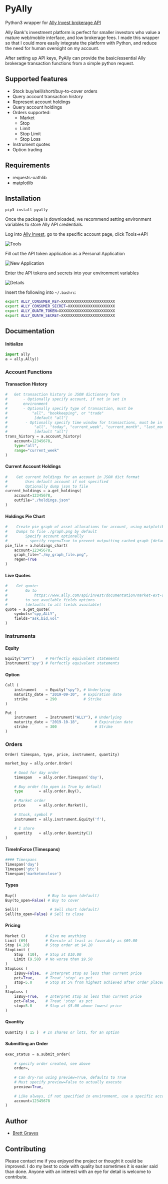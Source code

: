 # PyAlly
Python3 wrapper for [Ally Invest brokerage API](https://www.ally.com/api/invest/documentation/getting-started/ "Ally Invest API")

Ally Bank's investment platform is perfect for smaller investors who value a mature web/mobile interface, and low brokerage fees. I made this wrapper so that I could more easily integrate the platform with Python, and reduce the need for human oversight on my account.

After setting up API keys, PyAlly can provide the basic/essential Ally brokerage transaction functions from a simple python request.

## Supported features
* Stock buy/sell/short/buy-to-cover orders
* Query account transaction history
* Represent account holdings
* Query account holdings
* Orders supported:
    * Market
    * Stop
    * Limit
    * Stop Limit
    * Stop Loss
* Instrument quotes
* Option trading

## Requirements
* requests-oathlib
* matplotlib

## Installation
`pip3 install pyally`

Once the package is downloaded, we recommend setting environment variables to store Ally API credentials.

Log into [Ally Invest](https://secure.ally.com), go to the specific account page, click Tools->API


![Tools](https://github.com/alienbrett/PyAlly/blob/master/resources/tools.PNG?raw=true)


Fill out the API token application as a Personal Application


![New Application](https://github.com/alienbrett/PyAlly/blob/master/resources/new_application.PNG?raw=true)


Enter the API tokens and secrets into your environment variables 


![Details](https://github.com/alienbrett/PyAlly/blob/master/resources/details.PNG?raw=true)


Insert the following into `~/.bashrc`:

```bash
export ALLY_CONSUMER_KEY=XXXXXXXXXXXXXXXXXXXXXXXX
export ALLY_CONSUMER_SECRET=XXXXXXXXXXXXXXXXXXXXX
export ALLY_OUATH_TOKEN=XXXXXXXXXXXXXXXXXXXXXXXXX
export ALLY_OUATH_SECRET=XXXXXXXXXXXXXXXXXXXXXXXX
```


## Documentation

#### Initialize
```python
import ally
a = ally.Ally()
```


### Account Functions
#### Transaction History
```python
#	Get transaction history in JSON dictionary form
#		- Optionally specify account, if not in set in
#		environment
#		- Optionally specify type of transaction, must be 
#			"all", "bookkeeping", or "trade"
#            [default "all"]
#        - Optionally specify time window for transactions, must be in 
#            "all", "today", "current_week", "current_month", "last_month"
#            [default "all"]
trans_history = a.account_history(
	account=12345678,
	type="all",
    range="current_week"
)
```

#### Current Account Holdings
```python
#    Get current holdings for an account in JSON dict format
#        Uses default account if not specified
#        Optionally dump json to file
current_holdings = a.get_holdings(
    account=12345678,
    outfile="./holdings.json"
)
```

#### Holdings Pie Chart
```python
#    Create pie graph of asset allocations for account, using matplotib
#    Dumps to file ./graph.png by default
#        Specify account optionally
#        - specify regen=True to prevent outputting cached graph [default False]
pie_file = a.holdings_chart(
    account=12345678,
    graph_file="./my_graph_file.png",
    regen=True
)
```


#### Live Quotes
```python
#    Get quote:
#        Go to
#            https://www.ally.com/api/invest/documentation/market-ext-quotes-get-post/
#        to see available fields options
#        [defaults to all fields available]
quote = a.get_quote(
    symbols="spy,ALLY",
    fields="ask,bid,vol"
)
```



### Instruments

#### Equity
```python
Equity("SPY")     # Perfectly equivalent statements
Instrument('spy') # Perfectly equivalent statements
```
#### Option
```python
Call (
    instrument    = Equity("spy"), # Underlying
    maturity_date = "2019-09-30",  # Expiration date
    strike        = 290            # Strike
)

Put (
    instrument    = Instrument("ALLY"), # Underlying
    maturity_date = "2019-10-18",       # Expiration date
    strike        = 300                 # Strike
)
```

### Orders
`Order( timespan, type, price, instrument, quantity)`
```python
market_buy = ally.order.Order(
    
    # Good for day order
    timespan   = ally.order.Timespan('day'),
    
    # Buy order (to_open is True by defaul)
    type       = ally.order.Buy(),
    
    # Market order
    price      = ally.order.Market(),
    
    # Stock, symbol F
    instrument = ally.instrument.Equity('f'),
    
    # 1 share
    quantity   = ally.order.Quantity(1)
)
```

#### TimeInForce (Timespans)
```python
#### Timespans
Timespan('day')
Timespan('gtc')
Timespan('marketonclose')
```



#### Types
```python
Buy()              # Buy to open (default)
Buy(to_open=False) # Buy to cover

Sell()              # Sell short (default)
Sell(to_open=False) # Sell to close
```



#### Pricing
```python
Market ()         # Give me anything
Limit (69)        # Execute at least as favorably as $69.00
Stop (4.20)       # Stop order at $4.20
StopLimit (
    Stop  (10),   # Stop at $10.00
    Limit (9.50)  # No worse than $9.50
)
StopLoss (
    isBuy=False,  # Interpret stop as less than current price
    pct=True,     # Treat 'stop' as pct
    stop=5.0      # Stop at 5% from highest achieved after order placed
)
StopLoss (
    isBuy=True,   # Interpret stop as less than current price
    pct=False,    # Treat 'stop' as pct
    stop=5.0      # Stop at $5.00 above lowest price
)
```


#### Quantity
```python
Quantity ( 15 )  # In shares or lots, for an option
```

#### Submitting an Order
```python
exec_status = a.submit_order(
    
    # specify order created, see above
    order=,
    
    # Can dry-run using preview=True, defaults to True
    # Must specify preview=False to actually execute
    preview=True,
    
    # Like always, if not specified in environment, use a specific account
    account=12345678
)

```


## Author
* [Brett Graves](https://github.com/alienbrett)

## Contributing
Please contact me if you enjoyed the project or thought it could be improved. I do my best to code with quality but sometimes it is easier said than done. Anyone with an interest with an eye for detail is welcome to contribute.